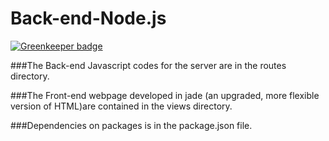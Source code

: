 # Back-end-Node.js

[![Greenkeeper badge](https://badges.greenkeeper.io/HarveyYifanLi/Back-end-Node.js.svg)](https://greenkeeper.io/)

###The Back-end Javascript codes for the server are in the routes directory.

###The Front-end webpage developed in jade (an upgraded, more flexible version of HTML)are contained in the views directory.

###Dependencies on packages is in the package.json file.
